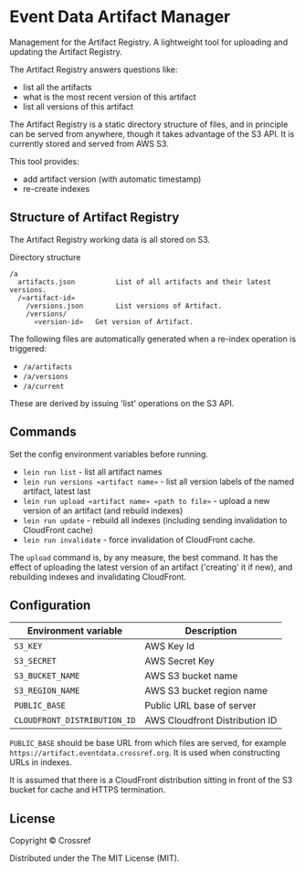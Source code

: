# Event Data Artifact Manager

Management for the Artifact Registry. A lightweight tool for uploading and updating the Artifact Registry.

The Artifact Registry answers questions like:

 - list all the artifacts
 - what is the most recent version of this artifact
 - list all versions of this artifact

The Artifact Registry is a static directory structure of files, and in principle can be served from anywhere, though it takes advantage of the S3 API. It is currently stored and served from AWS S3.

This tool provides:

 - add artifact version (with automatic timestamp)
 - re-create indexes

## Structure of Artifact Registry

The Artifact Registry working data is all stored on S3. 

Directory structure

    /a                  
      artifacts.json          List of all artifacts and their latest versions.
      /«artifact-id»     
        /versions.json        List versions of Artifact.
        /versions/       
          «version-id»   Get version of Artifact.

The following files are automatically generated when a re-index operation is triggered:

 - `/a/artifacts`
 - `/a/versions`
 - `/a/current`

These are derived by issuing 'list' operations on the S3 API.

## Commands

Set the config environment variables before running.

  - `lein run list` - list all artifact names
  - `lein run versions «artifact name»` - list all version labels of the named artifact, latest last
  - `lein run upload «artifact name» «path to file»` - upload a new version of an artifact (and rebuild indexes)
  - `lein run update` - rebuild all indexes (including sending invalidation to CloudFront cache)
  - `lein run invalidate` - force invalidation of CloudFront cache.

The `upload` command is, by any measure, the best command. It has the effect of uploading the latest version of an artifact ('creating' it if new), and rebuilding indexes and invalidating CloudFront.

## Configuration

| Environment variable         | Description                         |
|------------------------------|-------------------------------------|
| `S3_KEY`                     | AWS Key Id                          |
| `S3_SECRET`                  | AWS Secret Key                      |
| `S3_BUCKET_NAME`             | AWS S3 bucket name                  |
| `S3_REGION_NAME`             | AWS S3 bucket region name           |
| `PUBLIC_BASE`                | Public URL base of server           |
| `CLOUDFRONT_DISTRIBUTION_ID` | AWS Cloudfront Distribution ID |


`PUBLIC_BASE` should be base URL from which files are served, for example `https://artifact.eventdata.crossref.org`. It is used when constructing URLs in indexes.

It is assumed that there is a CloudFront distribution sitting in front of the S3 bucket for cache and HTTPS termination.

## License

Copyright © Crossref

Distributed under the The MIT License (MIT).
